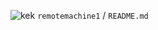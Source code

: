 ![kek](https://github.com/remotemachine1/remotemachine1/raw/master/octicon-smiley.png) ``remotemachine1`` / ``README.md``
